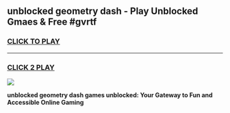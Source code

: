 
## unblocked geometry dash - Play Unblocked Gmaes & Free #gvrtf
<h3>
<a href="https://news.freeplayer.one?title=unblocked_geometry_dash&ref=24F">CLICK TO PLAY</a></h3>
<hr>

<h3>
<a href="https://news.freeplayer.one?title=unblocked_geometry_dash&ref=24F">CLICK 2 PLAY</a>
  
</h3>

<a href="https://news.freeplayer.one?title=unblocked_geometry_dash&ref=24F/"><img src="https://clearcache.store/games.png"></a>


**unblocked geometry dash games unblocked: Your Gateway to Fun and Accessible Online Gaming**
